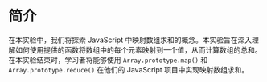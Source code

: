 # 简介

在本实验中，我们将探索 JavaScript 中映射数组求和的概念。本实验旨在深入理解如何使用提供的函数将数组中的每个元素映射到一个值，从而计算数组的总和。在本实验结束时，学习者将能够使用 `Array.prototype.map()` 和 `Array.prototype.reduce()` 在他们的 JavaScript 项目中实现映射数组求和。
